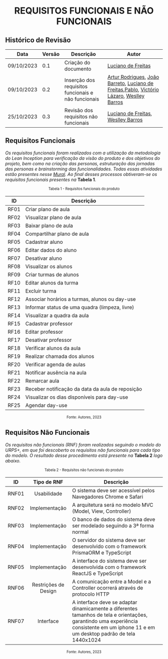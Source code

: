 <style>
  #my_table{
    margin-bottom: 0;
  }
</style>
<h1 align="center"><b>REQUISITOS FUNCIONAIS E NÃO FUNCIONAIS</b></h1>

## Histórico de Revisão

| **Data**   | **Versão** | **Descrição**                                       | **Autor**                                                                                                                                                                                                                                                                                                   |
| ---------- | ---------- | --------------------------------------------------- | ----------------------------------------------------------------------------------------------------------------------------------------------------------------------------------------------------------------------------------------------------------------------------------------------------------- |
| 09/10/2023 | 0.1        | Criação do documento                                | [Luciano de Freitas](https://github.com/luciano-freitas-melo)                                                                                                                                                                                                                                               |
| 09/10/2023 | 0.2        | Inserção dos requisitos funcionais e não funcionais | [Artur Rodrigues](https://github.com/ArturRSA19), [João Barreto](https://github.com/JoaoBarreto03), [Luciano de Freitas](https://github.com/luciano-freitas-melo),[Pablo](https://github.com/pabloheika), [Victório Lázaro](https://github.com/Victor-oss), [Weslley Barros](https://github.com/weslley17w) |
| 25/10/2023 | 0.3        | Revisão dos requisitos não funcionais               | [Luciano de Freitas](https://github.com/luciano-freitas-melo), [Weslley Barros](https://github.com/weslley17w)                                                                                                                                                                                              |

## Requisitos Funcionais

_Os requisitos funcionais foram realizados com a utilização da metodologia do Lean Inception para verificação da visão do produto e dos objetivos do projeto, bem como na criação das personas, estruturação das jornadas das personas e brainstorming das funcionalidades. Todas essas atividades estão presentes nesse [Mural](https://app.mural.co/t/teste1747/m/teste1747/1656446856458/9cd89f7a694129f983592185b338214bcf669753?sender=u771362116fa843e5d43c1595). Ao final desses processos obtiveram-se os requisitos funcionais presentes na_ **Tabela 1**.

<p style="display: flex; justify-content: center; font-size: 0.8em">Tabela 1 - Requisitos funcionais do produto</p>

<center>

|  ID  | Descrição                                        |
| :--: | ------------------------------------------------ |
| RF01 | Criar plano de aula                              |
| RF02 | Visualizar plano de aula                         |
| RF03 | Baixar plano de aula                             |
| RF04 | Compartilhar plano de aula                       |
| RF05 | Cadastrar aluno                                  |
| RF06 | Editar dados do aluno                            |
| RF07 | Desativar aluno                                  |
| RF08 | Visualizar os alunos                             |
| RF09 | Criar turmas de alunos                           |
| RF10 | Editar alunos da turma                           |
| RF11 | Excluir turma                                    |
| RF12 | Associar horários a turmas, alunos ou day-use    |
| RF13 | Informar status de uma quadra (limpeza, livre)   |
| RF14 | Visualizar a quadra da aula                      |
| RF15 | Cadastrar professor                              |
| RF16 | Editar professor                                 |
| RF17 | Desativar professor                              |
| RF18 | Verificar alunos da aula                         |
| RF19 | Realizar chamada dos alunos                      |
| RF20 | Verificar agenda de aulas                        |
| RF21 | Notificar ausência na aula                       |
| RF22 | Remarcar aula                                    |
| RF23 | Receber notificação da data da aula de reposição |
| RF24 | Visualizar os dias disponíveis para day-use      |
| RF25 | Agendar day-use                                  |

</center>

<p style="display: flex; justify-content: center; font-size: 0.8em">Fonte: Autores, 2023</p>

## Requisitos Não Funcionais

_Os requisitos não funcionais (RNF) foram realizados seguindo o modelo do URPS+, em que foi descoberto os requisitos não funcionais para cada tipo do modelo. O resultado desse procedimento está presente na_ **Tabela 2** _logo abaixo._

<p style="display: flex; justify-content: center; font-size: 0.8em">Tabela 2 - Requisitos não funcionais do produto</p>

<center>

|  ID   |     Tipo de RNF      | Descrição                                                                                                                                                                              |
| :---: | :------------------: | -------------------------------------------------------------------------------------------------------------------------------------------------------------------------------------- |
| RNF01 |     Usabilidade      | O sistema deve ser acessível pelos Navegadores Chrome e Safari                                                                                                                                                                                                |
| RNF02 |    Implementação     | A arquitetura será no modelo MVC (Model, View, Controller)                                                                                                                             |
| RNF03 |    Implementação     | O banco de dados do sistema deve ser modelado seguindo a 3ª forma normal                                                                                                               |
| RNF04 |    Implementação     | O servidor do sistema deve ser desenvolvido com o framework PrismaORM e TypeScript                                                                                                     |
| RNF05 |    Implementação     | A interface do sistema deve ser desenvolvida com o framework ReactJS e TypeScript                                                                                             |
| RNF06 | Restrições de Design | A comunicação entre a Model e a Controller ocorrerá através de protocolo HTTP                                                                                                          |
| RNF07 |      Interface       | A interface deve se adaptar dinamicamente a diferentes tamanhos de tela e orientações, garantindo uma experiência consistente em um iphone 11 e em um desktop padrão de tela 1440x1024 |

<p style="display: flex; justify-content: center; font-size: 0.8em">Fonte: Autores, 2023</p>
